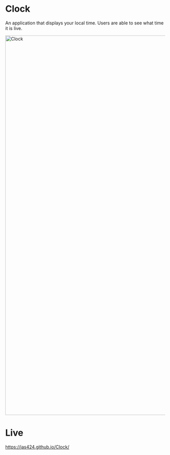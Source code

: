 # Clock

An application that displays your local time. Users are able to see what time it is live. 

<img width="1196" alt="Clock" src="https://user-images.githubusercontent.com/88213779/152690672-51df40a2-ce38-40dd-a6ef-b58c72dd770d.png">

# Live
https://jas424.github.io/Clock/
